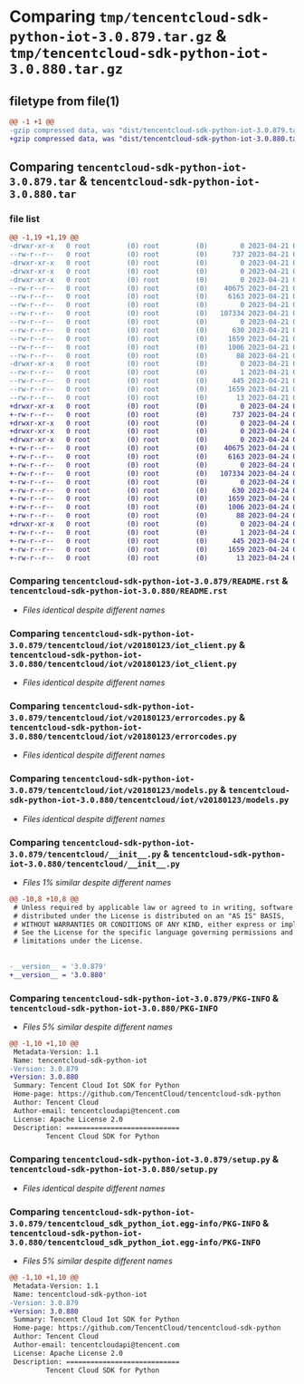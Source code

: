 # Comparing `tmp/tencentcloud-sdk-python-iot-3.0.879.tar.gz` & `tmp/tencentcloud-sdk-python-iot-3.0.880.tar.gz`

## filetype from file(1)

```diff
@@ -1 +1 @@
-gzip compressed data, was "dist/tencentcloud-sdk-python-iot-3.0.879.tar", last modified: Fri Apr 21 00:47:24 2023, max compression
+gzip compressed data, was "dist/tencentcloud-sdk-python-iot-3.0.880.tar", last modified: Mon Apr 24 03:11:38 2023, max compression
```

## Comparing `tencentcloud-sdk-python-iot-3.0.879.tar` & `tencentcloud-sdk-python-iot-3.0.880.tar`

### file list

```diff
@@ -1,19 +1,19 @@
-drwxr-xr-x   0 root         (0) root         (0)        0 2023-04-21 00:47:24.000000 tencentcloud-sdk-python-iot-3.0.879/
--rw-r--r--   0 root         (0) root         (0)      737 2023-04-21 00:47:24.000000 tencentcloud-sdk-python-iot-3.0.879/README.rst
-drwxr-xr-x   0 root         (0) root         (0)        0 2023-04-21 00:47:24.000000 tencentcloud-sdk-python-iot-3.0.879/tencentcloud/
-drwxr-xr-x   0 root         (0) root         (0)        0 2023-04-21 00:47:24.000000 tencentcloud-sdk-python-iot-3.0.879/tencentcloud/iot/
-drwxr-xr-x   0 root         (0) root         (0)        0 2023-04-21 00:47:24.000000 tencentcloud-sdk-python-iot-3.0.879/tencentcloud/iot/v20180123/
--rw-r--r--   0 root         (0) root         (0)    40675 2023-04-21 00:47:24.000000 tencentcloud-sdk-python-iot-3.0.879/tencentcloud/iot/v20180123/iot_client.py
--rw-r--r--   0 root         (0) root         (0)     6163 2023-04-21 00:47:24.000000 tencentcloud-sdk-python-iot-3.0.879/tencentcloud/iot/v20180123/errorcodes.py
--rw-r--r--   0 root         (0) root         (0)        0 2023-04-21 00:47:24.000000 tencentcloud-sdk-python-iot-3.0.879/tencentcloud/iot/v20180123/__init__.py
--rw-r--r--   0 root         (0) root         (0)   107334 2023-04-21 00:47:24.000000 tencentcloud-sdk-python-iot-3.0.879/tencentcloud/iot/v20180123/models.py
--rw-r--r--   0 root         (0) root         (0)        0 2023-04-21 00:47:24.000000 tencentcloud-sdk-python-iot-3.0.879/tencentcloud/iot/__init__.py
--rw-r--r--   0 root         (0) root         (0)      630 2023-04-21 00:47:24.000000 tencentcloud-sdk-python-iot-3.0.879/tencentcloud/__init__.py
--rw-r--r--   0 root         (0) root         (0)     1659 2023-04-21 00:47:24.000000 tencentcloud-sdk-python-iot-3.0.879/PKG-INFO
--rw-r--r--   0 root         (0) root         (0)     1006 2023-04-21 00:47:24.000000 tencentcloud-sdk-python-iot-3.0.879/setup.py
--rw-r--r--   0 root         (0) root         (0)       88 2023-04-21 00:47:24.000000 tencentcloud-sdk-python-iot-3.0.879/setup.cfg
-drwxr-xr-x   0 root         (0) root         (0)        0 2023-04-21 00:47:24.000000 tencentcloud-sdk-python-iot-3.0.879/tencentcloud_sdk_python_iot.egg-info/
--rw-r--r--   0 root         (0) root         (0)        1 2023-04-21 00:47:24.000000 tencentcloud-sdk-python-iot-3.0.879/tencentcloud_sdk_python_iot.egg-info/dependency_links.txt
--rw-r--r--   0 root         (0) root         (0)      445 2023-04-21 00:47:24.000000 tencentcloud-sdk-python-iot-3.0.879/tencentcloud_sdk_python_iot.egg-info/SOURCES.txt
--rw-r--r--   0 root         (0) root         (0)     1659 2023-04-21 00:47:24.000000 tencentcloud-sdk-python-iot-3.0.879/tencentcloud_sdk_python_iot.egg-info/PKG-INFO
--rw-r--r--   0 root         (0) root         (0)       13 2023-04-21 00:47:24.000000 tencentcloud-sdk-python-iot-3.0.879/tencentcloud_sdk_python_iot.egg-info/top_level.txt
+drwxr-xr-x   0 root         (0) root         (0)        0 2023-04-24 03:11:38.000000 tencentcloud-sdk-python-iot-3.0.880/
+-rw-r--r--   0 root         (0) root         (0)      737 2023-04-24 03:11:38.000000 tencentcloud-sdk-python-iot-3.0.880/README.rst
+drwxr-xr-x   0 root         (0) root         (0)        0 2023-04-24 03:11:38.000000 tencentcloud-sdk-python-iot-3.0.880/tencentcloud/
+drwxr-xr-x   0 root         (0) root         (0)        0 2023-04-24 03:11:38.000000 tencentcloud-sdk-python-iot-3.0.880/tencentcloud/iot/
+drwxr-xr-x   0 root         (0) root         (0)        0 2023-04-24 03:11:38.000000 tencentcloud-sdk-python-iot-3.0.880/tencentcloud/iot/v20180123/
+-rw-r--r--   0 root         (0) root         (0)    40675 2023-04-24 03:11:38.000000 tencentcloud-sdk-python-iot-3.0.880/tencentcloud/iot/v20180123/iot_client.py
+-rw-r--r--   0 root         (0) root         (0)     6163 2023-04-24 03:11:38.000000 tencentcloud-sdk-python-iot-3.0.880/tencentcloud/iot/v20180123/errorcodes.py
+-rw-r--r--   0 root         (0) root         (0)        0 2023-04-24 03:11:38.000000 tencentcloud-sdk-python-iot-3.0.880/tencentcloud/iot/v20180123/__init__.py
+-rw-r--r--   0 root         (0) root         (0)   107334 2023-04-24 03:11:38.000000 tencentcloud-sdk-python-iot-3.0.880/tencentcloud/iot/v20180123/models.py
+-rw-r--r--   0 root         (0) root         (0)        0 2023-04-24 03:11:38.000000 tencentcloud-sdk-python-iot-3.0.880/tencentcloud/iot/__init__.py
+-rw-r--r--   0 root         (0) root         (0)      630 2023-04-24 03:11:38.000000 tencentcloud-sdk-python-iot-3.0.880/tencentcloud/__init__.py
+-rw-r--r--   0 root         (0) root         (0)     1659 2023-04-24 03:11:38.000000 tencentcloud-sdk-python-iot-3.0.880/PKG-INFO
+-rw-r--r--   0 root         (0) root         (0)     1006 2023-04-24 03:11:38.000000 tencentcloud-sdk-python-iot-3.0.880/setup.py
+-rw-r--r--   0 root         (0) root         (0)       88 2023-04-24 03:11:38.000000 tencentcloud-sdk-python-iot-3.0.880/setup.cfg
+drwxr-xr-x   0 root         (0) root         (0)        0 2023-04-24 03:11:38.000000 tencentcloud-sdk-python-iot-3.0.880/tencentcloud_sdk_python_iot.egg-info/
+-rw-r--r--   0 root         (0) root         (0)        1 2023-04-24 03:11:38.000000 tencentcloud-sdk-python-iot-3.0.880/tencentcloud_sdk_python_iot.egg-info/dependency_links.txt
+-rw-r--r--   0 root         (0) root         (0)      445 2023-04-24 03:11:38.000000 tencentcloud-sdk-python-iot-3.0.880/tencentcloud_sdk_python_iot.egg-info/SOURCES.txt
+-rw-r--r--   0 root         (0) root         (0)     1659 2023-04-24 03:11:38.000000 tencentcloud-sdk-python-iot-3.0.880/tencentcloud_sdk_python_iot.egg-info/PKG-INFO
+-rw-r--r--   0 root         (0) root         (0)       13 2023-04-24 03:11:38.000000 tencentcloud-sdk-python-iot-3.0.880/tencentcloud_sdk_python_iot.egg-info/top_level.txt
```

### Comparing `tencentcloud-sdk-python-iot-3.0.879/README.rst` & `tencentcloud-sdk-python-iot-3.0.880/README.rst`

 * *Files identical despite different names*

### Comparing `tencentcloud-sdk-python-iot-3.0.879/tencentcloud/iot/v20180123/iot_client.py` & `tencentcloud-sdk-python-iot-3.0.880/tencentcloud/iot/v20180123/iot_client.py`

 * *Files identical despite different names*

### Comparing `tencentcloud-sdk-python-iot-3.0.879/tencentcloud/iot/v20180123/errorcodes.py` & `tencentcloud-sdk-python-iot-3.0.880/tencentcloud/iot/v20180123/errorcodes.py`

 * *Files identical despite different names*

### Comparing `tencentcloud-sdk-python-iot-3.0.879/tencentcloud/iot/v20180123/models.py` & `tencentcloud-sdk-python-iot-3.0.880/tencentcloud/iot/v20180123/models.py`

 * *Files identical despite different names*

### Comparing `tencentcloud-sdk-python-iot-3.0.879/tencentcloud/__init__.py` & `tencentcloud-sdk-python-iot-3.0.880/tencentcloud/__init__.py`

 * *Files 1% similar despite different names*

```diff
@@ -10,8 +10,8 @@
 # Unless required by applicable law or agreed to in writing, software
 # distributed under the License is distributed on an "AS IS" BASIS,
 # WITHOUT WARRANTIES OR CONDITIONS OF ANY KIND, either express or implied.
 # See the License for the specific language governing permissions and
 # limitations under the License.
 
 
-__version__ = '3.0.879'
+__version__ = '3.0.880'
```

### Comparing `tencentcloud-sdk-python-iot-3.0.879/PKG-INFO` & `tencentcloud-sdk-python-iot-3.0.880/PKG-INFO`

 * *Files 5% similar despite different names*

```diff
@@ -1,10 +1,10 @@
 Metadata-Version: 1.1
 Name: tencentcloud-sdk-python-iot
-Version: 3.0.879
+Version: 3.0.880
 Summary: Tencent Cloud Iot SDK for Python
 Home-page: https://github.com/TencentCloud/tencentcloud-sdk-python
 Author: Tencent Cloud
 Author-email: tencentcloudapi@tencent.com
 License: Apache License 2.0
 Description: ============================
         Tencent Cloud SDK for Python
```

### Comparing `tencentcloud-sdk-python-iot-3.0.879/setup.py` & `tencentcloud-sdk-python-iot-3.0.880/setup.py`

 * *Files identical despite different names*

### Comparing `tencentcloud-sdk-python-iot-3.0.879/tencentcloud_sdk_python_iot.egg-info/PKG-INFO` & `tencentcloud-sdk-python-iot-3.0.880/tencentcloud_sdk_python_iot.egg-info/PKG-INFO`

 * *Files 5% similar despite different names*

```diff
@@ -1,10 +1,10 @@
 Metadata-Version: 1.1
 Name: tencentcloud-sdk-python-iot
-Version: 3.0.879
+Version: 3.0.880
 Summary: Tencent Cloud Iot SDK for Python
 Home-page: https://github.com/TencentCloud/tencentcloud-sdk-python
 Author: Tencent Cloud
 Author-email: tencentcloudapi@tencent.com
 License: Apache License 2.0
 Description: ============================
         Tencent Cloud SDK for Python
```

